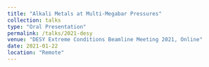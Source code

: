 ```yaml
---
title: "Alkali Metals at Multi-Megabar Pressures"
collection: talks
type: "Oral Presentation"
permalink: /talks/2021-desy
venue: "DESY Extreme Conditions Beamline Meeting 2021, Online"
date: 2021-01-22
location: "Remote"
---
```

